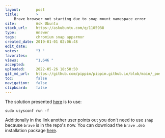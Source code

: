 ```yaml
---
layout:       post
title:        >
    Brave browser not starting due to snap mount namespace error
site:         Ask Ubuntu
stack_url:    https://askubuntu.com/q/1105938
type:         Answer
tags:         chromium snap apparmor
created_date: 2019-01-01 02:06:48
edit_date:    
votes:        "3 "
favorites:    
views:        "1,646 "
accepted:     
uploaded:     2022-05-26 18:50:50
git_md_url:   https://github.com/pippim/pippim.github.io/blob/main/_posts/2019/2019-01-01-Brave-browser-not-starting-due-to-snap-mount-namespace-error.md
toc:          false
navigation:   false
clipboard:    false
---
```


The solution presented [here][1] is to use:

``` 
sudo usysconf run -f
```

Additionally in the link another user points out you don't need to use `snap` because `brave` is in the repo's now. You can download the `brave` `.deb` installation package [here][2].


  [1]: https://dev.getsol.us/T6899
  [2]: https://community.brave.com/t/how-do-i-install-brave-in-ubuntu/7901/11
